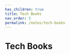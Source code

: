 ```yaml
---
has_children: true
title: Tech Books
nav_order: 5
permalink: /notes/tech-books
---
```


# Tech Books
